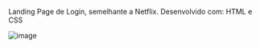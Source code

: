 Landing Page de Login, semelhante a Netflix.
Desenvolvido com: HTML e CSS

![image](https://github.com/vengaa/Ladingpage-Netflix/assets/102114700/bc675093-50ca-41f9-92a3-f7ff1ade9fe4)
